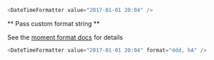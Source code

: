 ```js
<DateTimeFormatter value="2017-01-01 20:04" />
```

** Pass custom format string **

See the [moment format docs](https://momentjs.com/docs/#/displaying/format/) for details

```js
<DateTimeFormatter value="2017-01-01 20:04" format="ddd, hA" />
```
